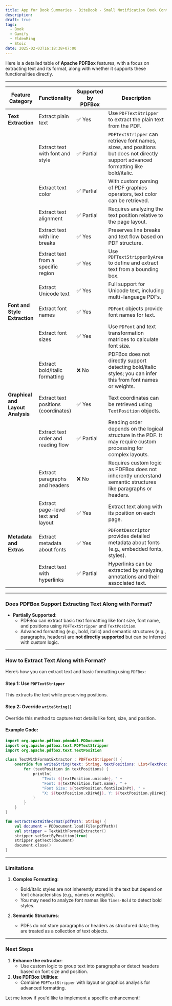 ```yaml
---
title: App for Book Summaries - BiteBook - Small Notification Book Content
description: 
draft: true
tags:
  - Book
  - Gamify
  - EldenRing
  - Stoic
date: 2025-02-03T16:18:38+07:00
---
```

Here is a detailed table of **Apache PDFBox** features, with a focus on extracting text and its format, along with whether it supports these functionalities directly.

---

| **Feature Category**              | **Functionality**                    | **Supported by PDFBox** | **Description**                                                                                                                     |
| --------------------------------- | ------------------------------------ | ----------------------- | ----------------------------------------------------------------------------------------------------------------------------------- |
| **Text Extraction**               | Extract plain text                   | ✅ Yes                   | Use `PDFTextStripper` to extract the plain text from the PDF.                                                                       |
|                                   | Extract text with font and style     | ✅ Partial               | `PDFTextStripper` can retrieve font names, sizes, and positions but does not directly support advanced formatting like bold/italic. |
|                                   | Extract text color                   | ✅ Partial               | With custom parsing of PDF graphics operators, text color can be retrieved.                                                         |
|                                   | Extract text alignment               | ✅ Partial               | Requires analyzing the text position relative to the page layout.                                                                   |
|                                   | Extract text with line breaks        | ✅ Yes                   | Preserves line breaks and text flow based on PDF structure.                                                                         |
|                                   | Extract text from a specific region  | ✅ Yes                   | Use `PDFTextStripperByArea` to define and extract text from a bounding box.                                                         |
|                                   | Extract Unicode text                 | ✅ Yes                   | Full support for Unicode text, including multi-language PDFs.                                                                       |
| **Font and Style Extraction**     | Extract font names                   | ✅ Yes                   | `PDFont` objects provide font names for text.                                                                                       |
|                                   | Extract font sizes                   | ✅ Yes                   | Use `PDFont` and text transformation matrices to calculate font size.                                                               |
|                                   | Extract bold/italic formatting       | ❌ No                    | PDFBox does not directly support detecting bold/italic styles; you can infer this from font names or weights.                       |
| **Graphical and Layout Analysis** | Extract text positions (coordinates) | ✅ Yes                   | Text coordinates can be retrieved using `TextPosition` objects.                                                                     |
|                                   | Extract text order and reading flow  | ✅ Partial               | Reading order depends on the logical structure in the PDF. It may require custom processing for complex layouts.                    |
|                                   | Extract paragraphs and headers       | ❌ No                    | Requires custom logic as PDFBox does not inherently understand semantic structures like paragraphs or headers.                      |
|                                   | Extract page-level text and layout   | ✅ Yes                   | Extract text along with its position on each page.                                                                                  |
| **Metadata and Extras**           | Extract metadata about fonts         | ✅ Yes                   | `PDFontDescriptor` provides detailed metadata about fonts (e.g., embedded fonts, styles).                                           |
|                                   | Extract text with hyperlinks         | ✅ Partial               | Hyperlinks can be extracted by analyzing annotations and their associated text.                                                     |

---

### **Does PDFBox Support Extracting Text Along with Format?**

- **Partially Supported**:
    - PDFBox can extract basic text formatting like font size, font name, and positions using `PDFTextStripper` and `TextPosition`.
    - Advanced formatting (e.g., bold, italic) and semantic structures (e.g., paragraphs, headers) are **not directly supported** but can be inferred with custom logic.

---

### **How to Extract Text Along with Format?**

Here’s how you can extract text and basic formatting using `PDFBox`:

#### **Step 1: Use `PDFTextStripper`**

This extracts the text while preserving positions.

#### **Step 2: Override `writeString()`**

Override this method to capture text details like font, size, and position.

#### **Example Code:**

```kotlin
import org.apache.pdfbox.pdmodel.PDDocument
import org.apache.pdfbox.text.PDFTextStripper
import org.apache.pdfbox.text.TextPosition

class TextWithFormatExtractor : PDFTextStripper() {
    override fun writeString(text: String, textPositions: List<TextPosition>) {
        for (textPosition in textPositions) {
            println(
                "Text: ${textPosition.unicode}, " +
                "Font: ${textPosition.font.name}, " +
                "Font Size: ${textPosition.fontSizeInPt}, " +
                "X: ${textPosition.xDirAdj}, Y: ${textPosition.yDirAdj}"
            )
        }
    }
}

fun extractTextWithFormat(pdfPath: String) {
    val document = PDDocument.load(File(pdfPath))
    val stripper = TextWithFormatExtractor()
    stripper.setSortByPosition(true)
    stripper.getText(document)
    document.close()
}
```

---

### **Limitations**

1. **Complex Formatting**:
    
    - Bold/italic styles are not inherently stored in the text but depend on font characteristics (e.g., names or weights).
    - You may need to analyze font names like `Times-Bold` to detect bold styles.
2. **Semantic Structures**:
    
    - PDFs do not store paragraphs or headers as structured data; they are treated as a collection of text objects.

---

### **Next Steps**

1. **Enhance the extractor**:
    - Use custom logic to group text into paragraphs or detect headers based on font size and position.
2. **Use PDFBox Utilities**:
    - Combine `PDFTextStripper` with layout or graphics analysis for advanced formatting.

Let me know if you'd like to implement a specific enhancement!